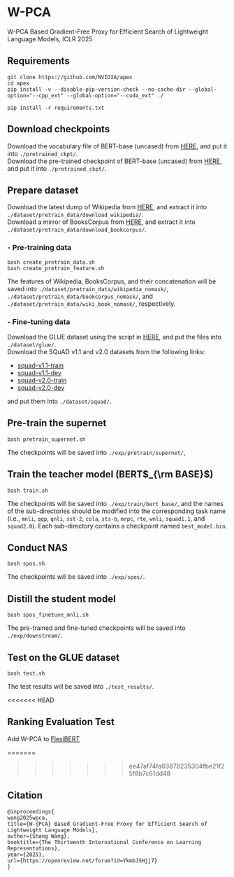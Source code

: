 # W-PCA
W-PCA Based Gradient-Free Proxy for Efficient Search of Lightweight Language Models, ICLR 2025

## Requirements
```shell
git clone https://github.com/NVIDIA/apex
cd apex
pip install -v --disable-pip-version-check --no-cache-dir --global-option="--cpp_ext" --global-option="--cuda_ext" ./

pip install -r requirements.txt
```

## Download checkpoints
Download the vocabulary file of BERT-base (uncased) from [HERE](https://huggingface.co/bert-base-uncased/resolve/main/vocab.txt), and put it into `./pretrained_ckpt/`.  
Download the pre-trained checkpoint of BERT-base (uncased) from [HERE](https://s3.amazonaws.com/models.huggingface.co/bert/bert-base-uncased-pytorch_model.bin), and put it into `./pretrained_ckpt/`.  


## Prepare dataset
Download the latest dump of Wikipedia from [HERE](https://dumps.wikimedia.org/enwiki/latest/enwiki-latest-pages-articles.xml.bz2), and extract it into `./dataset/pretrain_data/download_wikipedia/`.  
Download a mirror of BooksCorpus from [HERE](https://t.co/lww3BGREp7?amp=1), and extract it into `./dataset/pretrain_data/download_bookcorpus/`.

### - Pre-training data
```shell
bash create_pretrain_data.sh
bash create_pretrain_feature.sh
```
The features of Wikipedia, BooksCorpus, and their concatenation will be saved into `./dataset/pretrain_data/wikipedia_nomask/`,
`./dataset/pretrain_data/bookcorpus_nomask/`, and `./dataset/pretrain_data/wiki_book_nomask/`, respectively.

### - Fine-tuning data
Download the GLUE dataset using the script in [HERE](https://github.com/nyu-mll/GLUE-baselines/blob/master/download_glue_data.py), and put the files into `./dataset/glue/`.  
Download the SQuAD v1.1 and v2.0 datasets from the following links:  
- [squad-v1.1-train](https://rajpurkar.github.io/SQuAD-explorer/dataset/train-v1.1.json)
- [squad-v1.1-dev](https://rajpurkar.github.io/SQuAD-explorer/dataset/dev-v1.1.json)
- [squad-v2.0-train](https://rajpurkar.github.io/SQuAD-explorer/dataset/train-v2.0.json)
- [squad-v2.0-dev](https://rajpurkar.github.io/SQuAD-explorer/dataset/dev-v2.0.json)

and put them into `./dataset/squad/`.


## Pre-train the supernet
```shell
bash pretrain_supernet.sh
```
The checkpoints will be saved into `./exp/pretrain/supernet/`, 



## Train the teacher model (BERT$_{\rm BASE}$)
```shell
bash train.sh
```
The checkpoints will be saved into `./exp/train/bert_base/`, 
and the names of the sub-directories should be modified into the corresponding task name
(i.e., `mnli`, `qqp`, `qnli`, `sst-2`, `cola`, `sts-b`, `mrpc`, `rte`, `wnli`, `squad1.1`, and `squad2.0`). 
Each sub-directory contains a checkpoint named `best_model.bin`.


## Conduct NAS 
```shell
bash spos.sh
```
The checkpoints will be saved into `./exp/spos/`.


## Distill the student model

```shell
bash spos_finetune_mnli.sh
```
The pre-trained and fine-tuned checkpoints will be saved into 
`./exp/downstream/`.


## Test on the GLUE dataset
```shell
bash test.sh
```
The test results will be saved into `./test_results/`.

<<<<<<< HEAD
## Ranking Evaluation Test
Add W-PCA to [FlexiBERT](https://github.com/aaronserianni/training-free-nas)

=======
>>>>>>> ee47af74fa03878235304fbe21f25f8b7c61dd48

## Citation
```
@inproceedings{
wang2025wpca,
title={W-{PCA} Based Gradient-Free Proxy for Efficient Search of Lightweight Language Models},
author={Shang Wang},
booktitle={The Thirteenth International Conference on Learning Representations},
year={2025},
url={https://openreview.net/forum?id=YkmbJSHjj7}
}
```
